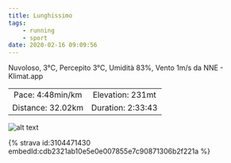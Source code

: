 ```yaml
---
title: Lunghissimo
tags:
	- running
	- sport
date: 2020-02-16 09:09:56
---
```

Nuvoloso, 3°C, Percepito 3°C, Umidità 83%, Vento 1m/s da NNE - Klimat.app

| | |
| :-: | :-: |
| Pace: 4:48min/km | Elevation: 231mt |
| Distance: 32.02km | Duration: 2:33:43 |



![alt text](/images/2020/20200216-activity-map.png "map")


{% strava id:3104471430 embedId:cdb2321ab10e5e0e007855e7c90871306b2f221a %}